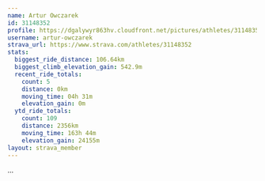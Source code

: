 ```yaml
---
name: Artur Owczarek
id: 31148352
profile: https://dgalywyr863hv.cloudfront.net/pictures/athletes/31148352/15906846/1/large.jpg
username: artur-owczarek
strava_url: https://www.strava.com/athletes/31148352
stats:
  biggest_ride_distance: 106.64km
  biggest_climb_elevation_gain: 542.9m
  recent_ride_totals:
    count: 5
    distance: 0km
    moving_time: 04h 31m
    elevation_gain: 0m
  ytd_ride_totals:
    count: 109
    distance: 2356km
    moving_time: 163h 44m
    elevation_gain: 24155m
layout: strava_member
--- 
```

...
